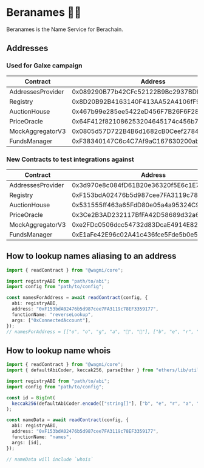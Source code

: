 # Beranames 🐻🪪

Beranames is the Name Service for Berachain.

## Addresses

### Used for Galxe campaign

| Contract          | Address                                    |
| ----------------- | ------------------------------------------ |
| AddressesProvider | 0x089290B77b42CFc52122B9Bc2937BDF49bf61b43 |
| Registry          | 0x8D20B92B4163140F413AA52A4106fF9490bf2122 |
| AuctionHouse      | 0x467b99e285ee5422eD456F7B26F6F28e0a4372e1 |
| PriceOracle       | 0x64F412f821086253204645174c456b7532BA4527 |
| MockAggregatorV3  | 0x0805d57D722B4B6d1682cB0Ceef27840F02F2dEc |
| FundsManager      | 0xF38340147C6c4C7Af9aC167630200ab964A5a9dA |

### New Contracts to test integrations against

| Contract          | Address                                    |
| ----------------- | ------------------------------------------ |
| AddressesProvider | 0x3d970e8c084fD61B20e36320f5E6c1E7cb1F088a |
| Registry          | 0xF153bdA02476b5d987cee7FA3119c78EF3359177 |
| AuctionHouse      | 0x531555ff463a65FdD80e05a4a95324C90dd9C5E0 |
| PriceOracle       | 0x3Ce2B3AD232117BfFA42D58689d32a6b9860D90b |
| MockAggregatorV3  | 0xe2FDc0506dcc54732d83DcaE4914E82aC63614B3 |
| FundsManager      | 0xE1aFe42E96c02A41c436fce5Fde5b0e5D56247c2 |

## How to lookup names aliasing to an address

```ts
import { readContract } from "@wagmi/core";

import registryABI from "path/to/abi";
import config from "path/to/config";

const namesForAddress = await readContract(config, {
  abi: registryABI,
  address: "0xF153bdA02476b5d987cee7FA3119c78EF3359177",
  functionName: "reverseLookup",
  args: ["0xConnectedAccount"],
});
// namesForAddress = [["o", "o", "g", "a", "🦆", "🐷"], ["b", "e", "r", "a"]]
```

## How to lookup name whois

```ts
import { readContract } from "@wagmi/core";
import { defaultAbiCoder, keccak256, parseEther } from "ethers/lib/utils";

import registryABI from "path/to/abi";
import config from "path/to/config";

const id = BigInt(
  keccak256(defaultAbiCoder.encode(["string[]"], ["b", "e", "r", "a", "1"]))
);

const nameData = await readContract(config, {
  abi: registryABI,
  address: "0xF153bdA02476b5d987cee7FA3119c78EF3359177",
  functionName: "names",
  args: [id],
});

// nameData will include `whois`
```
